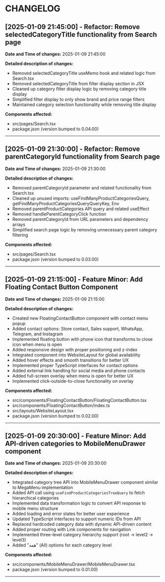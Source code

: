 # CHANGELOG

## [2025-01-09 21:45:00] - Refactor: Remove selectedCategoryTitle functionality from Search page

**Date and Time of changes:** 2025-01-09 21:45:00

**Detailed description of changes:**
- Removed selectedCategoryTitle useMemo hook and related logic from Search.tsx
- Removed selectedCategoryTitle from filter display section in JSX
- Cleaned up category filter display logic by removing category title display
- Simplified filter display to only show brand and price range filters
- Maintained category selection functionality while removing title display

**Components affected:**
- src/pages/Search.tsx
- package.json (version bumped to 0.04.00)

----

## [2025-01-09 21:30:00] - Refactor: Remove parentCategoryId functionality from Search page

**Date and Time of changes:** 2025-01-09 21:30:00

**Detailed description of changes:**
- Removed parentCategoryId parameter and related functionality from Search.tsx
- Cleaned up unused imports: useFindManyProductCategoriesQuery, getFindManyProductCategoriesQueryQueryKey, Env
- Removed parentProductCategories API query and related useEffect
- Removed handleParentCategoryClick function
- Removed parentCategoryId from URL parameters and dependency arrays
- Simplified search page logic by removing unnecessary parent category filtering

**Components affected:**
- src/pages/Search.tsx
- package.json (version bumped to 0.03.00)

----

## [2025-01-09 21:15:00] - Feature Minor: Add Floating Contact Button Component

**Date and Time of changes:** 2025-01-09 21:15:00

**Detailed description of changes:**
- Created new FloatingContactButton component with contact menu popup
- Added contact options: Store contact, Sales support, WhatsApp, Telegram, and Instagram
- Implemented floating button with phone icon that transforms to close icon when menu is open
- Added responsive design with proper positioning and z-index
- Integrated component into WebsiteLayout for global availability
- Added hover effects and smooth transitions for better UX
- Implemented proper TypeScript interfaces for contact options
- Added external link handling for social media and phone contacts
- Added full-screen overlay when menu is open for better UX
- Implemented click-outside-to-close functionality on overlay

**Components affected:**
- src/components/FloatingContactButton/FloatingContactButton.tsx
- src/components/FloatingContactButton/index.ts
- src/layouts/WebsiteLayout.tsx
- package.json (version bumped to 0.02.00)

----

## [2025-01-09 20:30:00] - Feature Minor: Add API-driven categories to MobileMenuDrawer component

**Date and Time of changes:** 2025-01-09 20:30:00

**Detailed description of changes:**
- Integrated category tree API into MobileMenuDrawer component similar to MegaMenu implementation
- Added API call using `useFindProductCategoriesTreeQuery` to fetch hierarchical categories
- Implemented data transformation logic to convert API response to mobile menu structure
- Added loading and error states for better user experience
- Updated TypeScript interfaces to support numeric IDs from API
- Replaced hardcoded category data with dynamic API-driven content
- Added proper routing with Link components for navigation
- Implemented three-level category hierarchy support (root -> level2 -> level3)
- Added "همه" (All) options for each category level

**Components affected:**
- src/components/MobileMenuDrawer/MobileMenuDrawer.tsx
- package.json (version bumped to 0.01.00)

----

